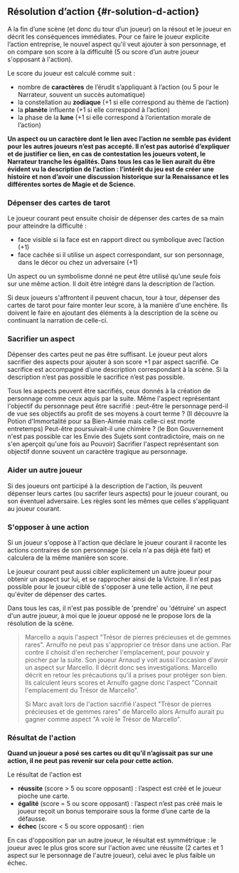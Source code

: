 ## Résolution d’action {#r-solution-d-action}

A la fin d’une scène \(et donc du tour d’un joueur\) on la résout et le joueur en décrit les conséquences immédiates. Pour ce faire le joueur explicite l’action entreprise, le nouvel aspect qu'il veut ajouter à son personnage, et on compare son score à la difficulté \(5 ou score d’un autre joueur s'opposant à l'action\).

Le score du joueur est calculé comme suit :

* nombre de **caractères** de l’érudit s’appliquant à l’action \(ou 5 pour le Narrateur, souvent un succès automatique\)
* la constellation au **zodiaque** \(+1 si elle correspond au thème de l’action\)
* la **planète** influente \(+1 si elle correspond à l’action\)
* la phase de la **lune** \(+1 si elle correspond à l’orientation morale de l’action\)

**Un aspect ou un caractère dont le lien avec l’action ne semble pas évident pour les autres joueurs n’est pas accepté. Il n’est pas autorisé d’expliquer et de justifier ce lien, en cas de contestation les joueurs votent, le Narrateur tranche les égalités. Dans tous les cas le lien aurait du être évident vu la description de l’action : l’intérêt du jeu est de créer une histoire et non d’avoir une discussion historique sur la Renaissance et les différentes sortes de Magie et de Science.**

### Dépenser des cartes de tarot

Le joueur courant peut ensuite choisir de dépenser des cartes de sa main pour atteindre la difficulté :

* face visible si la face est en rapport direct ou symbolique avec l’action \(+1\)
* face cachée si il utilise un aspect correspondant, sur son personnage, dans le décor ou chez un adversaire \(+1\)

Un aspect ou un symbolisme donné ne peut être utilisé qu’une seule fois sur une même action. Il doit être intégré dans la description de l’action.

Si deux joueurs s'affrontent il peuvent chacun, tour à tour, dépenser des cartes de tarot pour faire monter leur score, à la manière d'une enchère. Ils doivent le faire en ajoutant des éléments à la description de la scène ou continuant la narration de celle-ci.

### Sacrifier un aspect

Dépenser des cartes peut ne pas être suffisant. Le joueur peut alors sacrifier des aspects pour ajouter à son score +1 par aspect sacrifié. Ce sacrifice est accompagné d’une description correspondant à la scène. Si la description n’est pas possible le sacrifice n’est pas possible.

Tous les aspects peuvent être sacrifiés, ceux donnés à la création de personnage comme ceux aquis par la suite. Même l'aspect représentant l'objectif du personnage peut être sacrifié : peut-être le personnage perd-il de vue ses objectifs au profit de ses moyens à court terme ? \(Il découvre la Potion d'Immortalité pour sa Bien-Aimée mais celle-ci est morte entretemps\) Peut-être poursuivait-il une chimère ? \(le Bon Gouvernement n'est pas possible car les Envie des Sujets sont contradictoire, mais on ne s'en aperçoit qu'une fois au Pouvoir\) Sacrifier l'aspect représentant son objectif donne souvent un caractère tragique au personnage.

### Aider un autre joueur

Si des joueurs ont participé à la description de l'action, ils peuvent dépenser leurs cartes \(ou sacrifer leurs aspects\) pour le joueur courant, ou son éventuel adversaire. Les règles sont les mêmes que celles s'appliquant au joueur courant.

### S'opposer à une action

Si un joueur s'oppose à l'action que déclare le joueur courant il raconte les actions contraires de son personnage \(si cela n'a pas déjà été fait\) et calculera de la même manière son score.

Le joueur courant peut aussi cibler explicitement un autre joueur pour obtenir un aspect sur lui, et se rapprocher ainsi de la Victoire. Il n'est pas possible pour le joueur ciblé de s'opposer à une telle action, il ne peut qu'éviter de dépenser des cartes.

Dans tous les cas, il n'est pas possible de 'prendre' ou 'détruire' un aspect d'un autre joueur, à moi que le joueur opposé ne le propose lors de la résolution de la scène.

> Marcello a aquis l'aspect "Trésor de pierres précieuses et de gemmes rares". Arnulfo ne peut pas s'approprier ce trésor dans une action. Par contre il choisit d'en rechercher l'emplacement, pour pouvoir y piocher par la suite. Son joueur Arnaud y voit aussi l'occasion d'avoir un aspect sur Marcello. Il décrit donc ses investigations. Marcello décrit en retour les précautions qu'il a prises pour protéger son bien. Ils calculent leurs scores et Arnulfo gagne donc l'aspect "Connait l'emplacement du Trésor de Marcello".
>
> Si Marc avait lors de l'action sacrifié l'aspect "Trésor de pierres précieuses et de gemmes rares" de Marcello alors Arnulfo aurait pu gagner comme aspect "A volé le Trésor de Marcello".

### Résultat de l'action

**Quand un joueur a posé ses cartes ou dit qu’il n’agissait pas sur une action, il ne peut pas revenir sur cela pour cette action.**

Le résultat de l'action est

* **réussite** \(score &gt; 5 ou score opposant\) : l’aspect est créé et le joueur pioche une carte.
* **égalité** \(score = 5 ou score opposant\) : l’aspect n’est pas créé mais le joueur reçoit un bonus temporaire sous la forme d’une carte de la défausse.
* **échec** \(score &lt; 5 ou score opposant\) : rien

En cas d'opposition par un autre joueur, le résultat est symmétrique : le joueur avec le plus gros score sur l'action avec une réussite \(2 cartes et 1 aspect sur le personnage de l'autre joueur\), celui avec le plus faible un échec.

